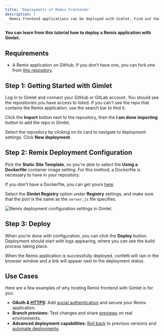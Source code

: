 ```yaml
---
title: 'Deployments of Remix Frontends'
description: |
  Remix frontend applications can be deployed with Gimlet. Find out how to add HTTPS and social authentication to them, as well.
---
```


**You can learn from this tutorial how to deploy a Remix application with Gimlet.**

## Requirements

- A Remix application on GitHub. If you don't have one, you can fork one from [this repository](https://github.com/gimlet-io/remix-gimlet-test).

## Step 1: Getting Started with Gimlet

Log in to Gimlet and connect your GitHub or GitLab account. You should see the repositories you have access to listed. If you can't see the repo that contains the Remix application, use the search bar to find it.

Click the **Import** button next to the repository, then the **I am done importing** button to add the repo in Gimlet.

Select the repository by clicking on its card to navigate to deployment settings. Click **New deployment**.

## Step 2: Remix Deployment Configuration

Pick the **Static Site Template**, so you're able to select the **Using a Dockerfile** container image setting. For this method, a Dockerfile is necessary to have in your repository.

If you don't have a Dockerfile, you can get yours [here](https://github.com/gimlet-io/remix-gimlet-test/blob/main/Dockerfile).

Select the **Gimlet Registry** option under **Registry** settings, and make sure that the port is the same as the `server.js` file specifies.

![Remix deployment configuration settings in Gimlet.](/docs/screenshots/remix-deployment/remix-deployment-settings.png)

## Step 3: Deploy

When you’re done with configuration, you can click the **Deploy** button. Deployment should start with logs appearing, where you can see the build process taking place.

When the Remix application is successfully deployed, confetti will rain in the browser window and a link will appear next to the deployment status.

## Use Cases

Here are a few examples of why hosting Remix frontend with Gimlet is for you:

- **OAuth & [HTTPS](/docs/deployment-settings/https):** Add [social authentication](/docs/deployment-settings/social-authentication) and secure your Remix application.   
- **Branch previews:** Test changes and share [previews](/docs/deployments/preview-deployments) on real environments.
- **Advanced deployment capabilities:** [Roll back](/docs/deployments/rollbacks) to previous versions and [automate deployments](/docs/deployments/automated-deployments).
